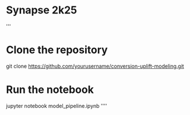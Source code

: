 # Synapse 2k25

'''
# Clone the repository
git clone https://github.com/yourusername/conversion-uplift-modeling.git

# Run the notebook
jupyter notebook model_pipeline.ipynb
''''
